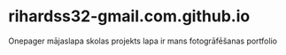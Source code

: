 # rihardss32-gmail.com.github.io
Onepager mājaslapa 
skolas projekts 
lapa ir mans fotogrāfēšanas portfolio
